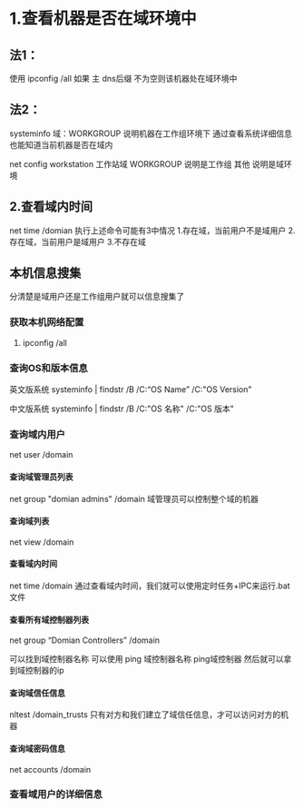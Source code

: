 # 1.查看机器是否在域环境中
## 法1：
使用 ipconfig /all
如果 主 dns后缀 不为空则该机器处在域环境中
## 法2：
systeminfo
域：WORKGROUP
说明机器在工作组环境下
通过查看系统详细信息也能知道当前机器是否在域内

net config workstation
工作站域                     WORKGROUP
说明是工作组
其他 说明是域环境
## 2.查看域内时间
net time /domian
执行上述命令可能有3中情况
1.存在域，当前用户不是域用户
2.存在域，当前用户是域用户
3.不存在域

## 本机信息搜集
分清楚是域用户还是工作组用户就可以信息搜集了
### 获取本机网络配置
1. ipconfig /all
### 查询OS和版本信息
英文版系统
systeminfo | findstr /B /C:“OS Name” /C:"OS Version"

中文版系统
systeminfo | findstr /B /C:"OS 名称" /C:"OS 版本"

### 查询域内用户
net user /domain

#### 查询域管理员列表
net group "domian admins" /domain
域管理员可以控制整个域的机器
#### 查询域列表
net view /domain
#### 查看域内时间
net time /domain
通过查看域内时间，我们就可以使用定时任务+IPC来运行.bat文件
#### 查看所有域控制器列表
net group “Domian Controllers” /domain

可以找到域控制器名称
可以使用 ping 域控制器名称 ping域控制器
然后就可以拿到域控制器的ip

#### 查询域信任信息
nltest /domain_trusts
只有对方和我们建立了域信任信息，才可以访问对方的机器

#### 查询域密码信息
net accounts /domain
### 查看域用户的详细信息
